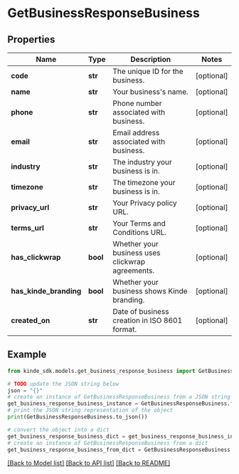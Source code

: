 # GetBusinessResponseBusiness


## Properties

Name | Type | Description | Notes
------------ | ------------- | ------------- | -------------
**code** | **str** | The unique ID for the business. | [optional] 
**name** | **str** | Your business&#39;s name. | [optional] 
**phone** | **str** | Phone number associated with business. | [optional] 
**email** | **str** | Email address associated with business. | [optional] 
**industry** | **str** | The industry your business is in. | [optional] 
**timezone** | **str** | The timezone your business is in. | [optional] 
**privacy_url** | **str** | Your Privacy policy URL. | [optional] 
**terms_url** | **str** | Your Terms and Conditions URL. | [optional] 
**has_clickwrap** | **bool** | Whether your business uses clickwrap agreements. | [optional] 
**has_kinde_branding** | **bool** | Whether your business shows Kinde branding. | [optional] 
**created_on** | **str** | Date of business creation in ISO 8601 format. | [optional] 

## Example

```python
from kinde_sdk.models.get_business_response_business import GetBusinessResponseBusiness

# TODO update the JSON string below
json = "{}"
# create an instance of GetBusinessResponseBusiness from a JSON string
get_business_response_business_instance = GetBusinessResponseBusiness.from_json(json)
# print the JSON string representation of the object
print(GetBusinessResponseBusiness.to_json())

# convert the object into a dict
get_business_response_business_dict = get_business_response_business_instance.to_dict()
# create an instance of GetBusinessResponseBusiness from a dict
get_business_response_business_from_dict = GetBusinessResponseBusiness.from_dict(get_business_response_business_dict)
```
[[Back to Model list]](../README.md#documentation-for-models) [[Back to API list]](../README.md#documentation-for-api-endpoints) [[Back to README]](../README.md)


